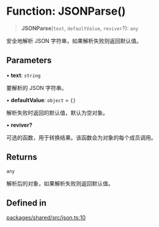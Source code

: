 # Function: JSONParse()

> **JSONParse**(`text`, `defaultValue`, `reviver`?): `any`

安全地解析 JSON 字符串，如果解析失败则返回默认值。

## Parameters

• **text**: `string`

要解析的 JSON 字符串。

• **defaultValue**: `object` = `{}`

解析失败时返回的默认值，默认为空对象。

• **reviver?**

可选的函数，用于转换结果。该函数会为对象的每个成员调用。

## Returns

`any`

解析后的对象，如果解析失败则返回默认值。

## Defined in

[packages/shared/src/json.ts:10](https://github.com/yimoka/frontend/blob/b3e03ee786f624575c621abcdf4ca6391a862316/packages/shared/src/json.ts#L10)
